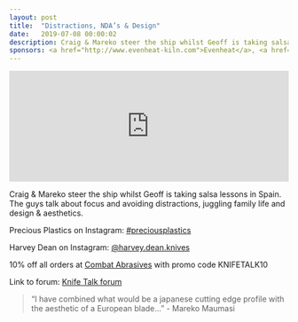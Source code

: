 ```yaml
---
layout: post
title:  "Distractions, NDA’s & Design"
date:   2019-07-08 00:00:02
description: Craig & Mareko steer the ship whilst Geoff is taking salsa lessons in Spain.  
sponsors: <a href="http://www.evenheat-kiln.com">Evenheat</a>, <a href="http://www.combatabrasives.com">Combat Abrasives</a> and <a href="https://newjerseysteelbaron.com">New Jersey Steel Baron</a>.
---
```


<iframe height="200px" width="100%" frameborder="no" scrolling="no" seamless src="https://player.simplecast.com/2f4b4417-c502-4241-95a0-31839746ea18?dark=false"></iframe>

Craig & Mareko steer the ship whilst Geoff is taking salsa lessons in Spain. The guys talk about focus and avoiding distractions, juggling family life and design & aesthetics.         

 
  

Precious Plastics on Instagram: <a href="https://www.instagram.com/#preciousplastics"> #preciousplastics   </a>  

Harvey Dean on Instagram: <a href="https://www.instagram.com/harvey.dean.knives "> @harvey.dean.knives </a>  





  
10% off all orders at  <a href="http://www.combatabrasives.com">Combat Abrasives</a> with promo code KNIFETALK10 

 

   
  

Link to forum: <a href="http://forum.knifetalk.net">Knife Talk forum</a>




 


<blockquote class="largeQuote">“I have combined what would be a japanese cutting edge profile with the aesthetic of a European blade…” - Mareko Maumasi</blockquote>



